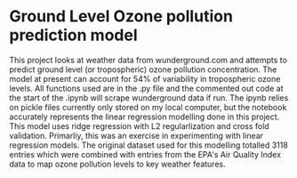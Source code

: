 # Ground Level Ozone pollution prediction model  
This project looks at weather data from wunderground.com and attempts to predict ground level (or tropospheric) ozone pollution concentration. 
The model at present can account for 54% of variability in tropospheric ozone levels. All functions used are in the .py file and the commented out 
code at the start of the .ipynb will scrape wunderground data if run. The ipynb relies on pickle files currently only stored on my local computer, but 
the notebook accurately represents the linear regression modelling done in this project. This model uses ridge regression with L2 regularlization and 
cross fold validation. Primarliy, this was an exercise in experimenting with linear regression models. The original dataset used for this modelling totalled 
3118 entries which were combined with entries from the EPA's Air Quality Index data to map ozone pollution levels to key weather features.
